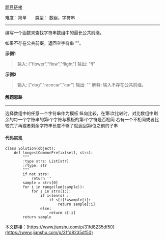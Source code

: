 [题目链接](https://leetcode-cn.com/problems/longest-common-prefix/)

难度：简单         &nbsp;&nbsp;&nbsp;&nbsp;&nbsp;&nbsp;类型：  数组，字符串
***
 编写一个函数来查找字符串数组中的最长公共前缀。

如果不存在公共前缀，返回空字符串 ""。

 
**示例1**
> 输入: ["flower","flow","flight"]
输出: "fl"

**示例2**
> 输入: ["dog","racecar","car"]
输出: ""
解释: 输入不存在公共前缀。

#### 解题思路
***
 选择数组中的任意一个字符串作为模板
纵向比较，在第i次比较时，对比数组中剩余的每一个字符串的第i个字符与模板的第i个字符是否相同
若有一个不相同或者比较完了再或者剩余字符串长度不够了就返回第i位之前的子串



#### 代码实现
```
class Solution(object):
    def longestCommonPrefix(self, strs):
        """
        :type strs: List[str]
        :rtype: str
        """
        if not strs:
            return ''
        sample = strs[0]
        for i in range(len(sample)):
            for s in strs[1:]:
                if i<len(s) :
                    if s[i]!=sample[i]:
                        return sample[:i]
                else:
                    return s[:i]
        return sample
```

本文链接：[https://www.jianshu.com/p/31fd8235df50](https://www.jianshu.com/p/31fd8235df50)
